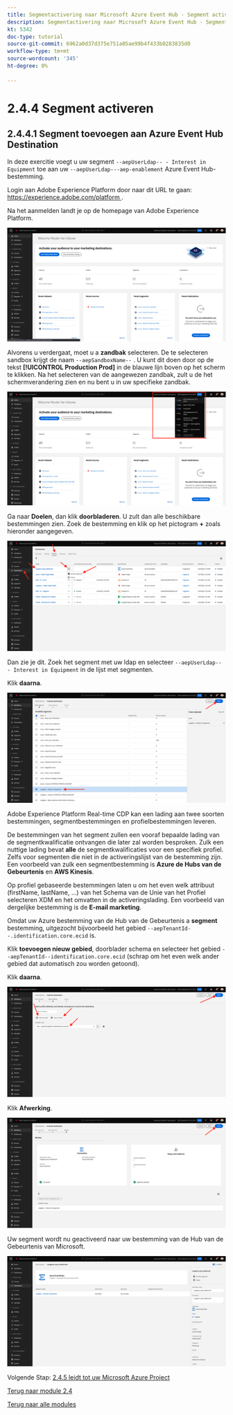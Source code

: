 ```yaml
---
title: Segmentactivering naar Microsoft Azure Event Hub - Segment activeren
description: Segmentactivering naar Microsoft Azure Event Hub - Segment activeren
kt: 5342
doc-type: tutorial
source-git-commit: 6962a0d37d375e751a05ae99b4f433b0283835d0
workflow-type: tm+mt
source-wordcount: '345'
ht-degree: 0%

---
```


# 2.4.4 Segment activeren

## 2.4.4.1 Segment toevoegen aan Azure Event Hub Destination

In deze exercitie voegt u uw segment `--aepUserLdap-- - Interest in Equipment` toe aan uw `--aepUserLdap---aep-enablement` Azure Event Hub-bestemming.

Login aan Adobe Experience Platform door naar dit URL te gaan: [ https://experience.adobe.com/platform ](https://experience.adobe.com/platform).

Na het aanmelden landt je op de homepage van Adobe Experience Platform.

![ Ingestie van Gegevens ](./../../../modules/datacollection/module1.2/images/home.png)

Alvorens u verdergaat, moet u a **zandbak** selecteren. De te selecteren sandbox krijgt de naam ``--aepSandboxName--`` . U kunt dit doen door op de tekst **[!UICONTROL Production Prod]** in de blauwe lijn boven op het scherm te klikken. Na het selecteren van de aangewezen zandbak, zult u de het schermverandering zien en nu bent u in uw specifieke zandbak.

![ Ingestie van Gegevens ](./../../../modules/datacollection/module1.2/images/sb1.png)

Ga naar **Doelen**, dan klik **doorbladeren**. U zult dan alle beschikbare bestemmingen zien. Zoek de bestemming en klik op het pictogram **+** zoals hieronder aangegeven.

![ 5-01-select-destination.png ](./images/5-01-select-destination.png)

Dan zie je dit. Zoek het segment met uw ldap en selecteer `--aepUserLdap-- - Interest in Equipment` in de lijst met segmenten.

Klik **daarna**.

![ 5-04-select-segment.png ](./images/5-04-select-segment.png)

Adobe Experience Platform Real-time CDP kan een lading aan twee soorten bestemmingen, segmentbestemmingen en profielbestemmingen leveren.

De bestemmingen van het segment zullen een vooraf bepaalde lading van de segmentkwalificatie ontvangen die later zal worden besproken. Zulk een nuttige lading bevat **alle** de segmentkwalificaties voor een specifiek profiel. Zelfs voor segmenten die niet in de activeringslijst van de bestemming zijn. Een voorbeeld van zulk een segmentbestemming is **Azure de Hubs van de Gebeurtenis** en **AWS Kinesis**.

Op profiel gebaseerde bestemmingen laten u om het even welk attribuut (firstName, lastName, ...) van het Schema van de Unie van het Profiel selecteren XDM en het omvatten in de activeringslading. Een voorbeeld van dergelijke bestemming is de **E-mail marketing**.

Omdat uw Azure bestemming van de Hub van de Gebeurtenis a **segment** bestemming, uitgezocht bijvoorbeeld het gebied `--aepTenantId--.identification.core.ecid` is.

Klik **toevoegen nieuw gebied**, doorblader schema en selecteer het gebied `--aepTenantId--identification.core.ecid` (schrap om het even welk ander gebied dat automatisch zou worden getoond).

Klik **daarna**.

![ 5-05-select-attributes.png ](./images/5-05-select-attributes.png)

Klik **Afwerking**.

![ 5-06-bestemming-finish.png ](./images/5-06-destination-finish.png)

Uw segment wordt nu geactiveerd naar uw bestemming van de Hub van de Gebeurtenis van Microsoft.

![ 5-07-bestemming-segment-added.png ](./images/5-07-destination-segment-added.png)

Volgende Stap: [ 2.4.5 leidt tot uw Microsoft Azure Project ](./ex5.md)

[Terug naar module 2.4](./segment-activation-microsoft-azure-eventhub.md)

[Terug naar alle modules](./../../../overview.md)

